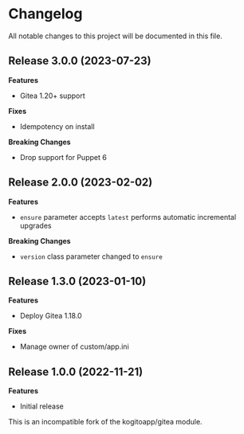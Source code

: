 # Changelog

All notable changes to this project will be documented in this file.

## Release 3.0.0 (2023-07-23)

**Features**

- Gitea 1.20+ support

**Fixes**

- Idempotency on install

**Breaking Changes**

- Drop support for Puppet 6

## Release 2.0.0 (2023-02-02)

**Features**

- `ensure` parameter accepts `latest`
  performs automatic incremental upgrades

**Breaking Changes**

- `version` class parameter changed to `ensure`

## Release 1.3.0 (2023-01-10)

**Features**

- Deploy Gitea 1.18.0

**Fixes**

- Manage owner of custom/app.ini

## Release 1.0.0 (2022-11-21)

**Features**

- Initial release

This is an incompatible fork of the kogitoapp/gitea module.
